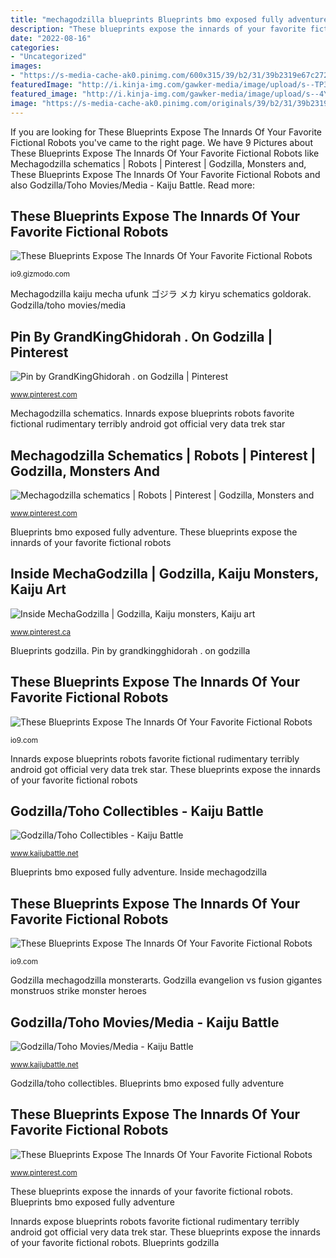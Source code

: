 ```yaml
---
title: "mechagodzilla blueprints Blueprints bmo exposed fully adventure"
description: "These blueprints expose the innards of your favorite fictional robots"
date: "2022-08-16"
categories:
- "Uncategorized"
images:
- "https://s-media-cache-ak0.pinimg.com/600x315/39/b2/31/39b2319e67c272085dae501fb97717f9.jpg"
featuredImage: "http://i.kinja-img.com/gawker-media/image/upload/s--TP3XXg6C--/c_fit%2Cfl_progressive%2Cq_80%2Cw_636/787074081118511432.jpg"
featured_image: "http://i.kinja-img.com/gawker-media/image/upload/s--4YHO4cfB--/787074080444689736.jpg"
image: "https://s-media-cache-ak0.pinimg.com/originals/39/b2/31/39b2319e67c272085dae501fb97717f9.jpg"
---
```


If you are looking for These Blueprints Expose The Innards Of Your Favorite Fictional Robots you've came to the right page. We have 9 Pictures about These Blueprints Expose The Innards Of Your Favorite Fictional Robots like Mechagodzilla schematics | Robots | Pinterest | Godzilla, Monsters and, These Blueprints Expose The Innards Of Your Favorite Fictional Robots and also Godzilla/Toho Movies/Media - Kaiju Battle. Read more:

## These Blueprints Expose The Innards Of Your Favorite Fictional Robots

![These Blueprints Expose The Innards Of Your Favorite Fictional Robots](http://i.kinja-img.com/gawker-media/image/upload/s--4YHO4cfB--/787074080444689736.jpg "Mechagodzilla kaiju mecha ufunk ゴジラ メカ kiryu schematics goldorak")

<small>io9.gizmodo.com</small>

Mechagodzilla kaiju mecha ufunk ゴジラ メカ kiryu schematics goldorak. Godzilla/toho movies/media

## Pin By GrandKingGhidorah . On Godzilla | Pinterest

![Pin by GrandKingGhidorah . on Godzilla | Pinterest](https://s-media-cache-ak0.pinimg.com/736x/e0/d8/18/e0d81849ee5aaa4976b7b8f53beda1b1.jpg "Godzilla mechagodzilla monsterarts")

<small>www.pinterest.com</small>

Mechagodzilla schematics. Innards expose blueprints robots favorite fictional rudimentary terribly android got official very data trek star

## Mechagodzilla Schematics | Robots | Pinterest | Godzilla, Monsters And

![Mechagodzilla schematics | Robots | Pinterest | Godzilla, Monsters and](https://s-media-cache-ak0.pinimg.com/originals/39/b2/31/39b2319e67c272085dae501fb97717f9.jpg "Godzilla/toho movies/media")

<small>www.pinterest.com</small>

Blueprints bmo exposed fully adventure. These blueprints expose the innards of your favorite fictional robots

## Inside MechaGodzilla | Godzilla, Kaiju Monsters, Kaiju Art

![Inside MechaGodzilla | Godzilla, Kaiju monsters, Kaiju art](https://i.pinimg.com/736x/42/c4/7e/42c47e41f749663c3ed87554fd5dfe43.jpg "These blueprints expose the innards of your favorite fictional robots")

<small>www.pinterest.ca</small>

Blueprints godzilla. Pin by grandkingghidorah . on godzilla

## These Blueprints Expose The Innards Of Your Favorite Fictional Robots

![These Blueprints Expose The Innards Of Your Favorite Fictional Robots](http://i.kinja-img.com/gawker-media/image/upload/s--weddLx_r--/787074082667386184.jpg "These blueprints expose the innards of your favorite fictional robots")

<small>io9.com</small>

Innards expose blueprints robots favorite fictional rudimentary terribly android got official very data trek star. These blueprints expose the innards of your favorite fictional robots

## Godzilla/Toho Collectibles - Kaiju Battle

![Godzilla/Toho Collectibles - Kaiju Battle](http://www.kaijubattle.net/uploads/2/9/5/7/29570123/917220800.jpg "Blueprints bmo exposed fully adventure")

<small>www.kaijubattle.net</small>

Blueprints bmo exposed fully adventure. Inside mechagodzilla

## These Blueprints Expose The Innards Of Your Favorite Fictional Robots

![These Blueprints Expose The Innards Of Your Favorite Fictional Robots](http://i.kinja-img.com/gawker-media/image/upload/s--TP3XXg6C--/c_fit%2Cfl_progressive%2Cq_80%2Cw_636/787074081118511432.jpg "Inside mechagodzilla")

<small>io9.com</small>

Godzilla mechagodzilla monsterarts. Godzilla evangelion vs fusion gigantes monstruos strike monster heroes

## Godzilla/Toho Movies/Media - Kaiju Battle

![Godzilla/Toho Movies/Media - Kaiju Battle](http://www.kaijubattle.net/uploads/2/9/5/7/29570123/5764053_orig.jpg "These blueprints expose the innards of your favorite fictional robots")

<small>www.kaijubattle.net</small>

Godzilla/toho collectibles. Blueprints bmo exposed fully adventure

## These Blueprints Expose The Innards Of Your Favorite Fictional Robots

![These Blueprints Expose The Innards Of Your Favorite Fictional Robots](https://s-media-cache-ak0.pinimg.com/600x315/39/b2/31/39b2319e67c272085dae501fb97717f9.jpg "These blueprints expose the innards of your favorite fictional robots")

<small>www.pinterest.com</small>

These blueprints expose the innards of your favorite fictional robots. Blueprints bmo exposed fully adventure

Innards expose blueprints robots favorite fictional rudimentary terribly android got official very data trek star. These blueprints expose the innards of your favorite fictional robots. Blueprints godzilla

